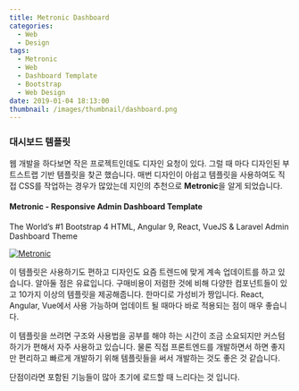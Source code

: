 ```yaml
---
title: Metronic Dashboard
categories:
  - Web
  - Design
tags:
  - Metronic
  - Web
  - Dashboard Template
  - Bootstrap
  - Web Design
date: 2019-01-04 18:13:00
thumbnail: /images/thumbnail/dashboard.png
---
```


### 대시보드 템플릿

웹 개발을 하다보면 작은 프로젝트인데도 디자인 요청이 있다. 그럴 때 마다 디자인된 부트스트랩 기반 템플릿을 찾곤 했습니다. 매번 디자인이 아쉽고 템플릿을 사용하여도 직접 CSS를 작업하는 경우가 많았는데 지인의 추천으로 **Metronic**을 알게 되었습니다.

#### Metronic - Responsive Admin Dashboard Template

The World’s #1 Bootstrap 4 HTML, Angular 9, React, VueJS & Laravel Admin Dashboard Theme

[![Metronic](/images/metronic.png)](https://keenthemes.com/metronic/)

이 템플릿은 사용하기도 편하고 디자인도 요즘 트렌드에 맞게 계속 업데이트를 하고 있습니다. 알아둘 점은 유료입니다. 구매비용이 저렴한 것에 비해 다양한 컴포넌트들이 있고 10가지 이상의 템플릿을 제공해줍니다. 한마디로 가성비가 짱입니다. React, Angular, Vue에서 사용 가능하며 업데이트 될 때마다 바로 적용되는 점이 매우 좋습니다.

이 템플릿을 쓰려면 구조와 사용법을 공부를 해야 하는 시간이 조금 소요되지만 커스텀하기가 편해서 자주 사용하고 있습니다. 물론 직접 프론트엔드를 개발하면서 하면 좋지만 편리하고 빠르게 개발하기 위해 템플릿들을 써서 개발하는 것도 좋은 것 같습니다.

단점이라면 포함된 기능들이 많아 초기에 로드할 때 느리다는 것 입니다.
